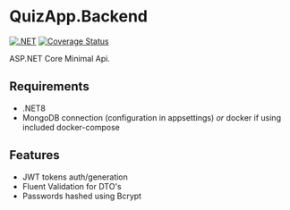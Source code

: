 # QuizApp.Backend
[![.NET](https://github.com/gaplin/QuizApp.Backend/actions/workflows/dotnet.yml/badge.svg?kill_cache=1)](https://github.com/gaplin/QuizApp.Backend/actions/workflows/dotnet.yml)
[![Coverage Status](https://coveralls.io/repos/github/gaplin/QuizApp.Backend/badge.svg)](https://coveralls.io/github/gaplin/QuizApp.Backend)


ASP.NET Core Minimal Api.

## Requirements
- .NET8
- MongoDB connection (configuration in appsettings) *or* docker if using included docker-compose

## Features
- JWT tokens auth/generation
- Fluent Validation for DTO's
- Passwords hashed using Bcrypt
